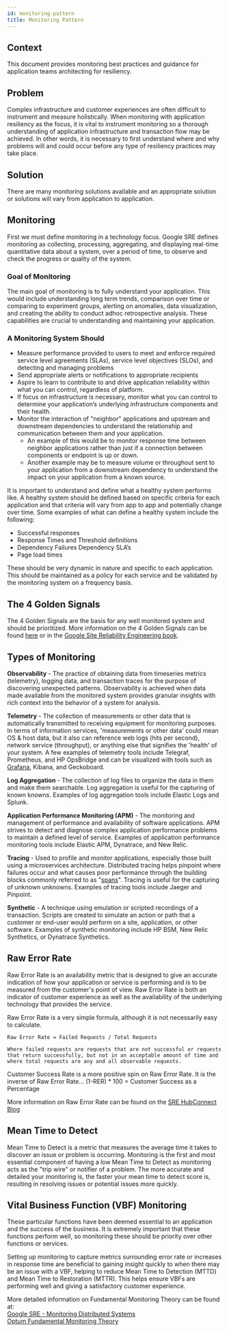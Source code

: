 ```yaml
---
id: monitoring-pattern
title: Monitoring Pattern
---
```


## Context

This document provides monitoring best practices and guidance for application teams architecting for resiliency.

## Problem

Complex infrastructure and customer experiences are often difficult to instrument and measure holistically. When monitoring with application resiliency as the focus, it is vital to instrument monitoring so a thorough understanding of application infrastructure and transaction flow may be achieved. In other words, it is necessary to first understand where and why problems will and could occur before any type of resiliency practices may take place.

## Solution

There are many monitoring solutions available and an appropriate solution or solutions will vary from application to application.

## Monitoring

First we must define monitoring in a technology focus. Google SRE defines monitoring as collecting, processing, aggregating, and displaying real-time quantitative data about a system, over a period of time, to observe and check the progress or quality of the system.

### Goal of Monitoring

The main goal of monitoring is to fully understand your application. This would include understanding long term trends, comparison over time or comparing to experiment groups, alerting on anomalies, data visualization, and creating the ability to conduct adhoc retrospective analysis. These capabilities are crucial to understanding and maintaining your application. 

### A Monitoring System Should

* Measure performance provided to users to meet and enforce required service level agreements (SLAs), service level objectives (SLOs), and detecting and managing problems
* Send appropriate alerts or notifications to appropriate recipients 
* Aspire to learn to contribute to and drive application reliability within what you can control, regardless of platform.
* If focus on infrastructure is necessary, monitor what you can control to determine your application’s underlying infrastructure components and their health. 
* Monitor the interaction of "neighbor" applications and upstream and downstream dependencies to understand the relationship and communication between them and your application.
  * An example of this would be to monitor response time between neighbor applications rather than just if a connection between components or endpoint is up or down. 
  * Another example may be to measure volume or throughout sent to your application from a downstream dependency to understand the impact on your application from a known source.

It is important to understand and define what a healthy system performs like. A healthy system should be defined based on specific criteria for each application and that criteria will vary from app to app and potentially change over time. Some examples of what can define a healthy system include the following:

* Successful responses
* Response Times and Threshold definitions
* Dependency Failures Dependency SLA’s
* Page load times

These should be very dynamic in nature and specific to each application. This should be maintained as a policy for each service and be validated by the monitoring system on a frequency basis.

## The 4 Golden Signals

The 4 Golden Signals are the basis for any well monitored system and should be prioritized. More information on the 4 Golden Signals can be found [here](https://gregschullo.github.io/documentation/docs/sre/monitoring/the-four-golden-signals) or in the [Google Site Reliability Engineering book](https://landing.google.com/sre/sre-book/chapters/monitoring-distributed-systems/).

## Types of Monitoring

**Observability** - The practice of obtaining data from timeseries metrics (telemetry), logging data, and transaction traces for the purpose of discovering unexpected patterns. Observability is achieved when data made available from the monitored system provides granular insights with rich context into the behavior of a system for analysis. 

**Telemetry** - The collection of measurements or other data that is automatically transmitted to receiving equipment for monitoring purposes. In terms of information services, 'measurements or other data' could mean OS & host data, but it also can reference web logs (hits per second), network service (throughput), or anything else that signifies the 'health' of your system. A few examples of telemetry tools include Telegraf, Prometheus, and HP OpsBridge and can be visualized with tools such as [Grafana](https://grafana.optum.com/), Kibana, and Geckoboard.

**Log Aggregation** - The collection of log files to organize the data in them and make them searchable. Log aggregation is useful for the capturing of known knowns. Examples of log aggregation tools include Elastic Logs and Splunk. 

**Application Performance Monitoring (APM)** - The monitoring and management of performance and availability of software applications. APM strives to detect and diagnose complex application performance problems to maintain a defined level of service. Examples of application performance monitoring tools include Elastic APM, Dynatrace, and New Relic. 

**Tracing** - Used to profile and monitor applications, especially those built using a microservices architecture. Distributed tracing helps pinpoint where failures occur and what causes poor performance through the building blocks commonly referred to as "[spans](https://opentracing.io/docs/overview/spans/)". Tracing is useful for the capturing of unknown unknowns. Examples of tracing tools include Jaeger and Pinpoint. 

**Synthetic** - A technique using emulation or scripted recordings of a transaction. Scripts are created to simulate an action or path that a customer or end-user would perform on a site, application, or other software. Examples of synthetic monitoring include HP BSM, New Relic Synthetics, or Dynatrace Synthetics.

## Raw Error Rate

Raw Error Rate is an availability metric that is designed to give an accurate indication of how your application or service is performing and is to be measured from the customer's point of view. Raw Error Rate is both an indicator of customer experience as well as the availability of the underlying technology that provides the service.

Raw Error Rate is a very simple formula, although it is not necessarily easy to calculate.  

```docker
Raw Error Rate = Failed Requests / Total Requests

Where failed requests are requests that are not successful or requests that return successfully, but not in an acceptable amount of time and where total requests are any and all observable requests.
```

Customer Success Rate is a more positive spin on Raw Error Rate. It is the inverse of Raw Error Rate... (1-RER) * 100 = Customer Success as a Percentage

More information on Raw Error Rate can be found on the [SRE HubConnect Blog](https://hubconnect.uhg.com/groups/optum-system-reliability-engineering-sre/blog/2018/04/03/introducing-raw-error-rate)


## Mean Time to Detect

Mean Time to Detect is a metric that measures the average time it takes to discover an issue or problem is occurring. Monitoring is the first and most essential component of having a low Mean Time to Detect as monitoring acts as the "trip wire" or notifier of a problem. The more accurate and detailed your monitoring is, the faster your mean time to detect score is, resulting in resolving issues or potential issues more quickly.

## Vital Business Function (VBF) Monitoring

These particular functions have been deemed essential to an application and the success of the business. It is extremely important that these functions perform well, so monitoring these should be priority over other functions or services.

Setting up monitoring to capture metrics surrounding error rate or increases in response time are beneficial to gaining insight quickly to when there may be an issue with a VBF, helping to reduce Mean Time to Detection (MTTD) and Mean Time to Restoration (MTTR). This helps ensure VBFs are performing well and giving a satisfactory customer experience.

More detailed information on Fundamental Monitoring Theory can be found at:  
[Google SRE - Monitoring Distributed Systems](https://landing.google.com/sre/sre-book/chapters/monitoring-distributed-systems/)  
[Optum Fundamental Monitoring Theory](https://new-wiki.optum.com/display/EM/Fundamental+Monitoring+Theory)  
